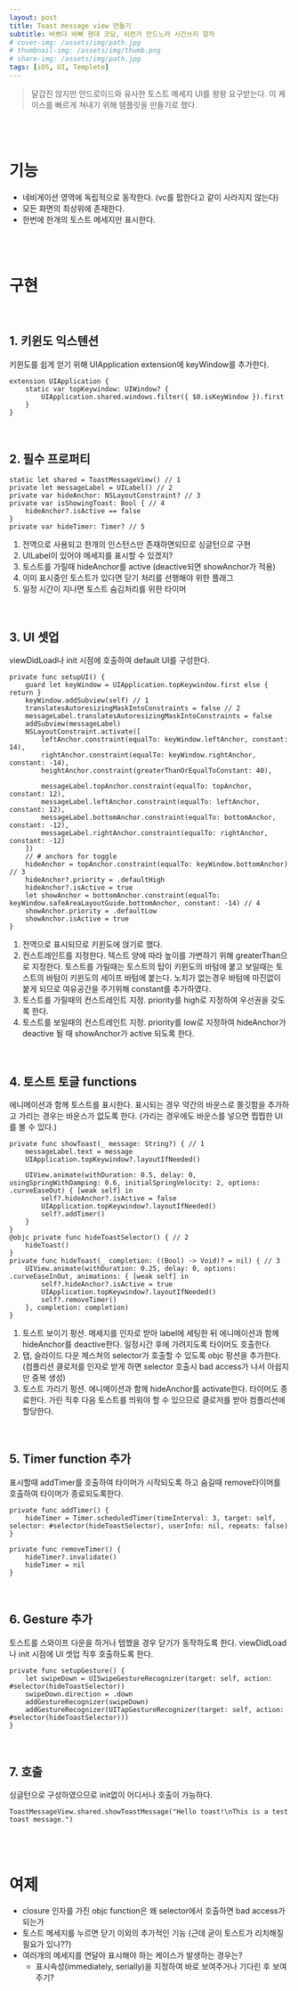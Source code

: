 ```yaml
---
layout: post
title: Toast message view 만들기
subtitle: 바쁘다 바빠 현대 코딩, 이런거 만드느라 시간쓰지 말자
# cover-img: /assets/img/path.jpg
# thumbnail-img: /assets/img/thumb.png
# share-img: /assets/img/path.jpg
tags: [iOS, UI, Templete]
---
```


> 달갑진 않지만 안드로이드와 유사한 토스트 메세지 UI를 왕왕 요구받는다.
> 이 케이스를 빠르게 쳐내기 위해 템플릿을 만들기로 했다.

</br></br>

# 기능
* 네비게이션 영역에 독립적으로 동작한다. (vc를 팝한다고 같이 사라지지 않는다)
* 모든 화면의 최상위에 존재한다.
* 한번에 한개의 토스트 메세지만 표시한다.

</br></br>

# 구현

</br>

## 1. 키윈도 익스텐션
키윈도를 쉽게 얻기 위해 UIApplication extension에 keyWindow를 추가한다.
```
extension UIApplication {
    static var topKeywindow: UIWindow? {
        UIApplication.shared.windows.filter({ $0.isKeyWindow }).first
    }
}
```

</br>

## 2. 필수 프로퍼티
```
static let shared = ToastMessageView() // 1
private let messageLabel = UILabel() // 2
private var hideAnchor: NSLayoutConstraint? // 3
private var isShowingToast: Bool { // 4
    hideAnchor?.isActive == false
}
private var hideTimer: Timer? // 5
```
1. 전역으로 사용되고 한개의 인스턴스만 존재하면되므로 싱글턴으로 구현
2. UILabel이 있어야 메세지를 표시할 수 있겠지?
3. 토스트를 가릴때 hideAnchor를 active (deactive되면 showAnchor가 적용)
4. 이미 표시중인 토스트가 있다면 닫기 처리를 선행해야 위한 플래그
5. 일정 시간이 지나면 토스트 숨김처리를 위한 타이머

</br>

## 3. UI 셋업
viewDidLoad나 init 시점에 호출하여 default UI를 구성한다.
```
private func setupUI() {
    guard let keyWindow = UIApplication.topKeywindow.first else { return }
    keyWindow.addSubview(self) // 1
    translatesAutoresizingMaskIntoConstraints = false // 2
    messageLabel.translatesAutoresizingMaskIntoConstraints = false
    addSubview(messageLabel)
    NSLayoutConstraint.activate([
        leftAnchor.constraint(equalTo: keyWindow.leftAnchor, constant: 14),
        rightAnchor.constraint(equalTo: keyWindow.rightAnchor, constant: -14),
        heightAnchor.constraint(greaterThanOrEqualToConstant: 40),
        
        messageLabel.topAnchor.constraint(equalTo: topAnchor, constant: 12),
        messageLabel.leftAnchor.constraint(equalTo: leftAnchor, constant: 12),
        messageLabel.bottomAnchor.constraint(equalTo: bottomAnchor, constant: -12),
        messageLabel.rightAnchor.constraint(equalTo: rightAnchor, constant: -12)
    ])
    // # anchors for toggle
    hideAnchor = topAnchor.constraint(equalTo: keyWindow.bottomAnchor) // 3
    hideAnchor?.priority = .defaultHigh
    hideAnchor?.isActive = true
    let showAnchor = bottomAnchor.constraint(equalTo: keyWindow.safeAreaLayoutGuide.bottomAnchor, constant: -14) // 4
    showAnchor.priority = .defaultLow
    showAnchor.isActive = true
}
```
1. 전역으로 표시되므로 키윈도에 얹기로 했다. 
2. 컨스트레인트를 지정한다. 텍스트 양에 따라 높이를 가변하기 위해 greaterThan으로 지정한다. 토스트를 가릴때는 토스트의 탑이 키윈도의 바텀에 붙고 보일때는 토스트의 바텀이 키윈도의 세이프 바텀에 붙는다. 노치가 없는경우 바텀에 마진없이 붙게 되므로 여유공간을 주기위해 constant를 추가하였다.
3. 토스트를 가릴때의 컨스트레인트 지정. priority를 high로 지정하여 우선권을 갖도록 한다.
4. 토스트를 보일때의 컨스트레인트 지정. priority를 low로 지정하여 hideAnchor가 deactive 될 때 showAnchor가 active 되도록 한다.

</br>

## 4. 토스트 토글 functions
에니메이션과 함께 토스트를 표시한다.
표시되는 경우 약간의 바운스로 쫄깃함을 추가하고 가리는 경우는 바운스가 없도록 한다. (가리는 경우에도 바운스를 넣으면 찝찝한 UI를 볼 수 있다.)
```
private func showToast(_ message: String?) { // 1
    messageLabel.text = message
    UIApplication.topKeywindow?.layoutIfNeeded()
    
    UIView.animate(withDuration: 0.5, delay: 0, usingSpringWithDamping: 0.6, initialSpringVelocity: 2, options: .curveEaseOut) { [weak self] in
        self?.hideAnchor?.isActive = false
        UIApplication.topKeywindow?.layoutIfNeeded()
        self?.addTimer()
    }
}
@objc private func hideToastSelector() { // 2
    hideToast()
}
private func hideToast(_ completion: ((Bool) -> Void)? = nil) { // 3
    UIView.animate(withDuration: 0.25, delay: 0, options: .curveEaseInOut, animations: { [weak self] in
        self?.hideAnchor?.isActive = true
        UIApplication.topKeywindow?.layoutIfNeeded()
        self?.removeTimer()
    }, completion: completion)
}
```
1. 토스트 보이기 펑션. 메세지를 인자로 받아 label에 세팅한 뒤 에니메이션과 함께 hideAnchor를 deactive한다. 일정시간 후에 가려지도록 타이머도 호출한다.
2. 탭, 슬라이드 다운 제스쳐의 selector가 호출할 수 있도록 objc 펑션을 추가한다. (컴플리션 클로저를 인자로 받게 하면 selector 호출시 bad access가 나서 아쉽지만 중복 생성)
3. 토스트 가리기 펑션. 에니메이션과 함께 hideAnchor를 activate한다. 타이머도 종료한다. 가린 직후 다음 토스트를 띄워야 할 수 있으므로 클로저를 받아 컴플리션에 할당한다.

</br>

## 5. Timer function 추가
표시할때 addTimer를 호출하여 타이머가 시작되도록 하고 숨길때 remove타이머를 호출하여 타이머가 종료되도록한다. 
```
private func addTimer() {
    hideTimer = Timer.scheduledTimer(timeInterval: 3, target: self, selector: #selector(hideToastSelector), userInfo: nil, repeats: false)
}

private func removeTimer() {
    hideTimer?.invalidate()
    hideTimer = nil
}
```

</br>

## 6. Gesture 추가
토스트를 스와이프 다운을 하거나 탭했을 경우 닫기가 동작하도록 한다.
viewDidLoad나 init 시점에 UI 셋업 직후 호출하도록 한다.
```
private func setupGesture() {
    let swipeDown = UISwipeGestureRecognizer(target: self, action: #selector(hideToastSelector))
    swipeDown.direction = .down
    addGestureRecognizer(swipeDown)
    addGestureRecognizer(UITapGestureRecognizer(target: self, action: #selector(hideToastSelector)))
}
```

</br>

## 7. 호출
싱글턴으로 구성하였으므로 init없이 어디서나 호출이 가능하다.
```
ToastMessageView.shared.showToastMessage("Hello toast!\nThis is a test toast message.")
```

</br></br>

# 여제
* closure 인자를 가진 objc function은 왜 selector에서 호출하면 bad access가 되는가
* 토스트 메세지를 누르면 닫기 이외의 추가적인 기능 (근데 굳이 토스트가 리치해질 필요가 있나??)
* 여러개의 메세지를 연달아 표시해야 하는 케이스가 발생하는 경우는?
    * 표시속성(immediately, serially)을 지정하여 바로 보여주거나 기다린 후 보여주기?